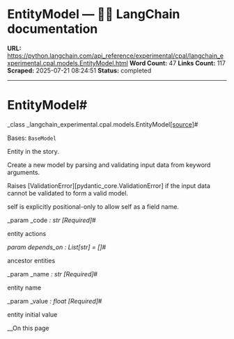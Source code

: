 # EntityModel — 🦜🔗 LangChain  documentation

**URL:** https://python.langchain.com/api_reference/experimental/cpal/langchain_experimental.cpal.models.EntityModel.html
**Word Count:** 47
**Links Count:** 117
**Scraped:** 2025-07-21 08:24:51
**Status:** completed

---

# EntityModel\#

_class _langchain\_experimental.cpal.models.EntityModel[\[source\]](https://python.langchain.com/api_reference/_modules/langchain_experimental/cpal/models.html#EntityModel)\#     

Bases: `BaseModel`

Entity in the story.

Create a new model by parsing and validating input data from keyword arguments.

Raises \[ValidationError\]\[pydantic\_core.ValidationError\] if the input data cannot be validated to form a valid model.

self is explicitly positional-only to allow self as a field name.

_param _code _: str_ _\[Required\]_\#     

entity actions

_param _depends\_on _: List\[str\]__ = \[\]_\#     

ancestor entities

_param _name _: str_ _\[Required\]_\#     

entity name

_param _value _: float_ _\[Required\]_\#     

entity initial value

__On this page
